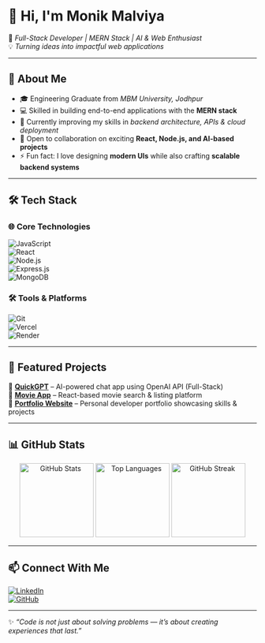 # 👋 Hi, I'm Monik Malviya  

🚀 *Full-Stack Developer | MERN Stack | AI & Web Enthusiast*  
💡 *Turning ideas into impactful web applications*  

---

## 🧠 About Me  
- 🎓 Engineering Graduate from *MBM University, Jodhpur*  
- 💻 Skilled in building end-to-end applications with the **MERN stack**  
- 🌱 Currently improving my skills in *backend architecture, APIs & cloud deployment*  
- 💬 Open to collaboration on exciting **React, Node.js, and AI-based projects**  
- ⚡ Fun fact: I love designing **modern UIs** while also crafting **scalable backend systems**  

---

## 🛠️ Tech Stack  

### 🌐 Core Technologies  
![JavaScript](https://img.shields.io/badge/JavaScript-%23F7DF1E.svg?style=for-the-badge&logo=javascript&logoColor=black)  
![React](https://img.shields.io/badge/React-%23007ACC.svg?style=for-the-badge&logo=react&logoColor=white)  
![Node.js](https://img.shields.io/badge/Node.js-%2343853D.svg?style=for-the-badge&logo=node.js&logoColor=white)  
![Express.js](https://img.shields.io/badge/Express.js-%23404d59.svg?style=for-the-badge&logo=express&logoColor=white)  
![MongoDB](https://img.shields.io/badge/MongoDB-%234ea94b.svg?style=for-the-badge&logo=mongodb&logoColor=white)  

### 🛠 Tools & Platforms  
![Git](https://img.shields.io/badge/Git-%23F05032.svg?style=for-the-badge&logo=git&logoColor=white)  
![Vercel](https://img.shields.io/badge/Vercel-%23000000.svg?style=for-the-badge&logo=vercel&logoColor=white)  
![Render](https://img.shields.io/badge/Render-%23430098.svg?style=for-the-badge&logo=render&logoColor=white)  

---

## 💼 Featured Projects  

🔹 [**QuickGPT**](https://github.com/Monikmalviya2002/QuickGPT-full-stack) – AI-powered chat app using OpenAI API (Full-Stack)  
🔹 [**Movie App**](https://github.com/Monikmalviya2002/Movie-app) – React-based movie search & listing platform  
🔹 [**Portfolio Website**](https://github.com/Monikmalviya2002/My-portfolio) – Personal developer portfolio showcasing skills & projects  

---

## 📊 GitHub Stats  

<p align="center">
  <img src="https://github-readme-stats.vercel.app/api?username=Monikmalviya2002&show_icons=true&theme=tokyonight" alt="GitHub Stats" height="150"/>
  <img src="https://github-readme-stats.vercel.app/api/top-langs/?username=Monikmalviya2002&layout=compact&theme=tokyonight" alt="Top Languages" height="150"/>
  <img src="https://streak-stats.demolab.com?user=Monikmalviya2002&theme=tokyonight&border_radius=5" alt="GitHub Streak" height="150"/>
</p>  

---

## 📫 Connect With Me  

[![LinkedIn](https://img.shields.io/badge/LinkedIn-%230077B5.svg?style=for-the-badge&logo=linkedin&logoColor=white)](https://www.linkedin.com/in/monik-malviya)  
[![GitHub](https://img.shields.io/badge/GitHub-%23121011.svg?style=for-the-badge&logo=github&logoColor=white)](https://github.com/Monikmalviya2002)  

---

✨ *“Code is not just about solving problems — it’s about creating experiences that last.”*  
